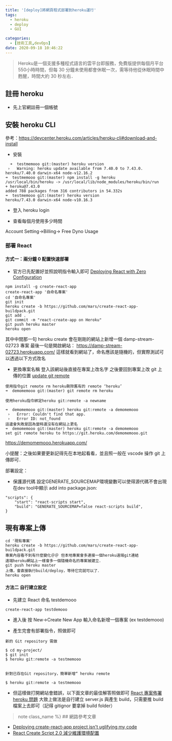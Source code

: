 ```yaml
---
title: '[deploy]將網頁程式部署到heroku運行'
tags:
  - heroku
  - deploy
  - GUI

categories:
  - [技術工具,devOps]
date: 2020-09-18 10:46:22
---
```


 <blockquote class="blockquote-center">
Heroku是一個支援多種程式語言的雲平台即服務，免費版提供每個月平台550小時時間，但每 30 分鐘未使用都會休眠一次，需等待他從休眠時間中甦醒，時間大約 30 秒左右．</blockquote>

<!--more-->

## 註冊 heroku

- 先上官網註冊一個帳號

## 安裝 heroku CLI

參考：https://devcenter.heroku.com/articles/heroku-cli#download-and-install

- 安裝

```
  ➜  testmemooo git:(master) heroku version
 ›   Warning: heroku update available from 7.40.0 to 7.43.0.
heroku/7.40.0 darwin-x64 node-v12.16.2
➜  testmemooo git:(master) npm install -g heroku
/usr/local/bin/heroku -> /usr/local/lib/node_modules/heroku/bin/run
+ heroku@7.43.0
added 788 packages from 316 contributors in 54.332s
➜  testmemooo git:(master) heroku version
heroku/7.43.0 darwin-x64 node-v10.16.3
```

- 登入
  heroku login

- 查看每個月使用多少時間

Account Setting->Billing-> Free Dyno Usage

### 部署 React

#### 方式一：兩分鐘 0 配置快速部署

- 官方已先配置好並照說明指令輸入即可
  [Deploying React with Zero Configuration](https://blog.heroku.com/deploying-react-with-zero-configuration)

```
npm install -g create-react-app
create-react-app '自命名專案'
cd '自命名專案'
git init
heroku create -b https://github.com/mars/create-react-app-buildpack.git
git add .
git commit -m "react-create-app on Heroku"
git push heroku master
heroku open
```

其中中間那一句 heroku create 會在剛剛的網站上新增一個 damp-stream-02723 專案
最後一句是開啟網站：
https://damp-stream-02723.herokuapp.com/
這樣就看到網站了，命名應該是隨機的，但實際測試可以透過以下方式改名

- 更換專案名稱
  登入該網站後直接在專案上改名字
  之後要回到專案上改 git 上傳的位置
  [update git remote](https://devcenter.heroku.com/articles/renaming-apps#updating-git-remotes)

```
使用指令git remote rm heroku刪除舊有的 remote ‘heroku’
➜  demomemooo git:(master) git remote rm heroku

使用heroku指令綁定heroku git:remote -a newname

➜  demomemooo git:(master) heroku git:remote -a demomemooo
 ›   Error: Couldn't find that app.
 ›   Error ID: not_found
這邊會失敗是因為當時還沒有在網站上更名
➜  demomemooo git:(master) heroku git:remote -a demomemooo
set git remote heroku to https://git.heroku.com/demomemooo.git
```

https://demomemooo.herokuapp.com/

小提醒：之後如果要更新記得先在本地起看看，並且照一般在 vscode 操作 git 上傳即可．

部署設定：
- 保護源代碼
設定GENERATE_SOURCEMAP環境變數可以使得源代碼不會出現在dev tool中顯示
add into package.json:
```
"scripts": {    
    "start": "react-scripts start",
    "build": "GENERATE_SOURCEMAP=false react-scripts build",
}
```

## 現有專案上傳

```
cd '現有專案'
heroku create -b https://github.com/mars/create-react-app-buildpack.git
專案內容看不到有什麼變化＠＠ 但本地專案會多連接一個heroku遠端git連結
遠端heroku網站上一樣會多一個隨機命名的專案被建立．
git push heroku master
上傳，會直接執行build/deploy，等待它完就可以了．
heroku open
```

#### 方法二 自行建立設定

- 先建立 React 命名 testdemooo

```
create-react-app testdemooo
```

- 進入後 按 New->Create New App 輸入命名新增一個專案
  (ex testdemooo)

- 產生完會有部署指令，照做即可

```
新的 Git repository 需做

$ cd my-project/
$ git init
$ heroku git:remote -a testmemooo


針對已存在Git repository，簡單新增“ heroku remote

$ heroku git:remote -a testmemooo
```

- 但這樣做打開網站會錯誤，以下面文章的最佳解答照做即可
  [React 專案佈署 heroku 問題](https://ithelp.ithome.com.tw/questions/10198600)
  大致上做法是自行建立 server.js 與產生 build，只需要推 build 檔案上去即可（記得 gitignor 要拿掉 build folder）
  



>note class_name %} ## 網路參考文章 

- [Deploying create-react-app project isn't uglifying my code](https://stackoverflow.com/questions/58359500/deploying-create-react-app-project-isnt-uglifying-my-code)
- [React Create Script 2.0 減少維護環境配置](https://linyencheng.github.io/2019/02/27/react-create-script-2/)